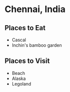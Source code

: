 # Chennai, India

## Places to Eat
- Cascal
- Inchin's bamboo garden

## Places to Visit
- Beach
- Alaska
- Legoland
